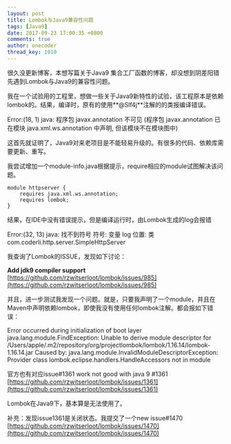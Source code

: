 ```yaml
---
layout: post
title: Lombok与Java9兼容性问题
tags: [Java9]
date: 2017-09-23 17:00:35 +0800
comments: true
author: onecoder
thread_key: 1910
---
```

很久没更新博客，本想写篇关于Java9 集合工厂函数的博客，却没想到阴差阳错先遇到Lombok与Java9的兼容性问题。

<!--break-->

我在一个试验用的工程里，想做一些关于Java9新特性的试验，该工程原本是依赖lombok的。结果，编译时，原有的使用**@Slf4j**注解的的类报编译错误。

>
Error:(18, 1) java: 程序包 javax.annotation 不可见
  (程序包 javax.annotation 已在模块 java.xml.ws.annotation 中声明, 但该模块不在模块图中)

这首先就证明了，Java9对来老项目是不能轻易升级的。有很多的代码、依赖库需要更新、重写。

我尝试增加一个module-info.java根据提示，require相应的module试图解决该问题。

```
module httpserver {
    requires java.xml.ws.annotation;
    requires lombok;
}
```

结果，在IDE中没有错误提示，但是编译运行时，由Lombok生成的log会报错

>
Error:(32, 13) java: 找不到符号
  符号:   变量 log
  位置: 类 com.coderli.http.server.SimpleHttpServer

我查询了Lombok的ISSUE，发现如下讨论：

**Add jdk9 compiler support**  
[https://github.com/rzwitserloot/lombok/issues/985](https://github.com/rzwitserloot/lombok/issues/985)

并且，进一步测试我发现一个问题。就是，只要我声明了一个module，并且在Maven中声明依赖lombok，即使我没有使用任何lombok注解。都会报如下错误：

>
Error occurred during initialization of boot layer
java.lang.module.FindException: Unable to derive module descriptor for /Users/apple/.m2/repository/org/projectlombok/lombok/1.16.14/lombok-1.16.14.jar
Caused by: java.lang.module.InvalidModuleDescriptorException: Provider class lombok.eclipse.handlers.HandleAccessors not in module

官方也有对应issue#1361
work not good with java 9 #1361  
[https://github.com/rzwitserloot/lombok/issues/1361](https://github.com/rzwitserloot/lombok/issues/1361)

Lombok在Java9下，基本算是无法使用了。

补充：发现issue1361是关闭状态。我提交了一个new issue#1470
[https://github.com/rzwitserloot/lombok/issues/1470](https://github.com/rzwitserloot/lombok/issues/1470)